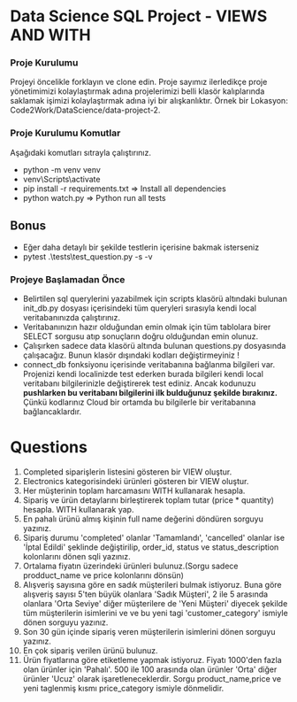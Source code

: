 # Data Science SQL Project - VIEWS AND WITH 

### Proje Kurulumu
Projeyi öncelikle forklayın ve clone edin.
Proje sayımız ilerledikçe proje yönetimimizi kolaylaştırmak adına projelerimizi belli klasör kalıplarında saklamak işimizi kolaylaştırmak adına iyi bir alışkanlıktır.
Örnek bir Lokasyon: Code2Work/DataScience/data-project-2.

### Proje Kurulumu Komutlar
Aşağıdaki komutları sıtrayla çalıştırınız.
* python -m venv venv
* venv\Scripts\activate
* pip install -r requirements.txt => Install all dependencies
* python watch.py => Python run all tests

## Bonus
* Eğer daha detaylı bir şekilde testlerin içerisine bakmak isterseniz
* pytest .\tests\test_question.py -s -v 

### Projeye Başlamadan Önce
* Belirtilen sql querylerini yazabilmek için scripts klasörü altındaki bulunan init_db.py dosyası içerisindeki tüm queryleri 
sırasıyla kendi local veritabanınızda çalıştırınız. 
* Veritabanınızın hazır olduğundan emin olmak için tüm tablolara birer SELECT sorgusu atıp sonuçların doğru olduğundan emin olunuz.
* Çalışırken sadece data klasörü altında bulunan questions.py dosyasında çalışacağız. Bunun klasör dışındaki kodları değiştirmeyiniz !
* connect_db fonksiyonu içerisinde veritabanına bağlanma bilgileri var. Projenizi kendi localinizde test ederken burada bilgileri kendi local veritabanı bilgilerinizle değiştirerek test ediniz. Ancak kodunuzu <b>pushlarken bu veritabanı bilgilerini ilk bulduğunuz şekilde bırakınız.</b> Çünkü kodlarınız Cloud bir ortamda bu bilgilerle bir veritabanına bağlancaklardır.

# Questions
1. Completed siparişlerin listesini gösteren bir VIEW oluştur.
2. Electronics kategorisindeki ürünleri gösteren bir VIEW oluştur.
3. Her müşterinin toplam harcamasını WITH kullanarak hesapla.
4. Sipariş ve ürün detaylarını birleştirerek toplam tutar (price * quantity) hesapla. WITH kullanarak yap.
5. En pahalı ürünü almış kişinin full name değerini döndüren sorguyu yazınız.
6. Sipariş durumu 'completed' olanlar 'Tamamlandı', 'cancelled' olanlar ise 'İptal Edildi' şeklinde değiştirilip, order_id, status ve status_description kolonlarını dönen sqli yazınız.
7. Ortalama fiyatın üzerindeki ürünleri bulunuz.(Sorgu sadece prodduct_name ve price kolonlarını dönsün)
8. Alışveriş sayısına göre en sadık müşterileri bulmak istiyoruz. Buna göre alışveriş sayısı 5'ten büyük olanlara 'Sadık Müşteri', 2 ile 5 arasında olanlara 'Orta Seviye' diğer müşterilere de 'Yeni Müşteri' diyecek şekilde tüm müşterilerin isimlerini ve ve bu yeni tagi 'customer_category' ismiyle dönen sorguyu yazınız.
9. Son 30 gün içinde sipariş veren müşterilerin isimlerini dönen sorguyu yazınız.
10. En çok sipariş verilen ürünü bulunuz.
11. Ürün fiyatlarına göre etiketleme yapmak istiyoruz. Fiyatı 1000'den fazla olan ürünler için 'Pahalı'. 500 ile 100 arasında olan ürünler 'Orta' diğer ürünler 'Ucuz'
olarak işaretleneceklerdir. Sorgu product_name,price ve yeni taglenmiş kısmı price_category ismiyle dönmelidir.
